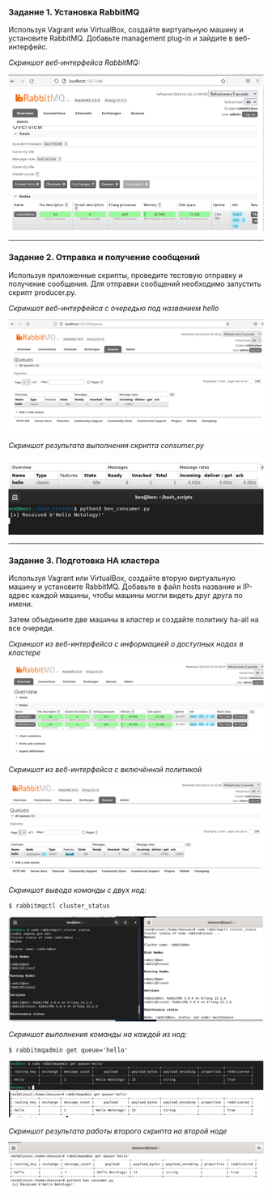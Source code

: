 ### Задание 1. Установка RabbitMQ

Используя Vagrant или VirtualBox, создайте виртуальную машину и установите RabbitMQ.
Добавьте management plug-in и зайдите в веб-интерфейс.

*Cкриншот веб-интерфейса RabbitMQ:*

![rabbit_1](https://github.com/benli6/ben_sqld-5_storage_systems/blob/main/screenshots/ben_rabbit_1.png)

---

### Задание 2. Отправка и получение сообщений

Используя приложенные скрипты, проведите тестовую отправку и получение сообщения.
Для отправки сообщений необходимо запустить скрипт producer.py.

*Скриншот веб-интерфейса с очередью под названием hello*

![rabbit_2](https://github.com/benli6/ben_sqld-5_storage_systems/blob/main/screenshots/ben_rabbit_2.png)

*Скриншот результата выполнения скрипта consumer.py*

![rabbit_3](https://github.com/benli6/ben_sqld-5_storage_systems/blob/main/screenshots/ben_rabbit_3.png)

---

### Задание 3. Подготовка HA кластера

Используя Vagrant или VirtualBox, создайте вторую виртуальную машину и установите RabbitMQ.
Добавьте в файл hosts название и IP-адрес каждой машины, чтобы машины могли видеть друг друга по имени.

Затем объедините две машины в кластер и создайте политику ha-all на все очереди.

 *Cкриншот из веб-интерфейса с информацией о доступных нодах в кластере*

![rabbit_4](https://github.com/benli6/ben_sqld-5_storage_systems/blob/main/screenshots/ben_rabbit_4.png)

 *Cкриншот из веб-интерфейса с включённой политикой*

![rabbit_5](https://github.com/benli6/ben_sqld-5_storage_systems/blob/main/screenshots/ben_rabbit_5.png)

*Скриншот вывода команды с двух нод:*

```shell script
$ rabbitmqctl cluster_status
```

![rabbit_6](https://github.com/benli6/ben_sqld-5_storage_systems/blob/main/screenshots/ben_rabbit_6.png)

*Скриншот выполнения команды на каждой из нод:*

```shell script
$ rabbitmqadmin get queue='hello'
```

![rabbit_7](https://github.com/benli6/ben_sqld-5_storage_systems/blob/main/screenshots/ben_rabbit_7.png)

*Скриншот результата работы второго скрипта на второй ноде*

![rabbit_8](https://github.com/benli6/ben_sqld-5_storage_systems/blob/main/screenshots/ben_rabbit_8.png)